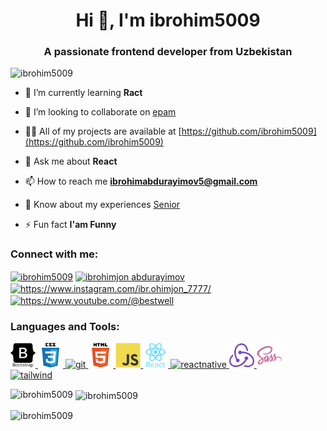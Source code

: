 <h1 align="center">Hi 👋, I'm ibrohim5009</h1>
<h3 align="center">A passionate frontend developer from Uzbekistan</h3>

<p align="left"> <img src="https://komarev.com/ghpvc/?username=ibrohim5009&label=Profile%20views&color=0e75b6&style=flat" alt="ibrohim5009" /> </p>



- 🌱 I’m currently learning **Ract**

- 👯 I’m looking to collaborate on [epam](https://www.epam.com/)

- 👨‍💻 All of my projects are available at [https://github.com/ibrohim5009](https://github.com/ibrohim5009)

- 💬 Ask me about **React**

- 📫 How to reach me **ibrohimabdurayimov5@gmail.com**

- 📄 Know about my experiences [Senior](Senior)

- ⚡ Fun fact **I'am Funny**

<h3 align="left">Connect with me:</h3>
<p align="left">
<a href="https://codesandbox.com/ibrohim5009" target="blank"><img align="center" src="https://raw.githubusercontent.com/rahuldkjain/github-profile-readme-generator/master/src/images/icons/Social/codesandbox.svg" alt="ibrohim5009" height="30" width="40" /></a>
<a href="https://fb.com/ibrohimjon abdurayimov" target="blank"><img align="center" src="https://raw.githubusercontent.com/rahuldkjain/github-profile-readme-generator/master/src/images/icons/Social/facebook.svg" alt="ibrohimjon abdurayimov" height="30" width="40" /></a>
<a href="https://instagram.com/https://www.instagram.com/ibr.ohimjon_7777/" target="blank"><img align="center" src="https://raw.githubusercontent.com/rahuldkjain/github-profile-readme-generator/master/src/images/icons/Social/instagram.svg" alt="https://www.instagram.com/ibr.ohimjon_7777/" height="30" width="40" /></a>
<a href="https://www.youtube.com/channel/UC1636xqGmzwQ0SvMdj0O8Kg" target="blank"><img align="center" src="https://raw.githubusercontent.com/rahuldkjain/github-profile-readme-generator/master/src/images/icons/Social/youtube.svg" alt="https://www.youtube.com/@bestwell" height="30" width="40" /></a>
</p>

<h3 align="left">Languages and Tools:</h3>
<p align="left"> <a href="https://getbootstrap.com" target="_blank" rel="noreferrer"> <img src="https://raw.githubusercontent.com/devicons/devicon/master/icons/bootstrap/bootstrap-plain-wordmark.svg" alt="bootstrap" width="40" height="40"/> </a> <a href="https://www.w3schools.com/css/" target="_blank" rel="noreferrer"> <img src="https://raw.githubusercontent.com/devicons/devicon/master/icons/css3/css3-original-wordmark.svg" alt="css3" width="40" height="40"/> </a> <a href="https://git-scm.com/" target="_blank" rel="noreferrer"> <img src="https://www.vectorlogo.zone/logos/git-scm/git-scm-icon.svg" alt="git" width="40" height="40"/> </a> <a href="https://www.w3.org/html/" target="_blank" rel="noreferrer"> <img src="https://raw.githubusercontent.com/devicons/devicon/master/icons/html5/html5-original-wordmark.svg" alt="html5" width="40" height="40"/> </a> <a href="https://developer.mozilla.org/en-US/docs/Web/JavaScript" target="_blank" rel="noreferrer"> <img src="https://raw.githubusercontent.com/devicons/devicon/master/icons/javascript/javascript-original.svg" alt="javascript" width="40" height="40"/> </a> <a href="https://reactjs.org/" target="_blank" rel="noreferrer"> <img src="https://raw.githubusercontent.com/devicons/devicon/master/icons/react/react-original-wordmark.svg" alt="react" width="40" height="40"/> </a> <a href="https://reactnative.dev/" target="_blank" rel="noreferrer"> <img src="https://reactnative.dev/img/header_logo.svg" alt="reactnative" width="40" height="40"/> </a> <a href="https://redux.js.org" target="_blank" rel="noreferrer"> <img src="https://raw.githubusercontent.com/devicons/devicon/master/icons/redux/redux-original.svg" alt="redux" width="40" height="40"/> </a> <a href="https://sass-lang.com" target="_blank" rel="noreferrer"> <img src="https://raw.githubusercontent.com/devicons/devicon/master/icons/sass/sass-original.svg" alt="sass" width="40" height="40"/> </a> <a href="https://tailwindcss.com/" target="_blank" rel="noreferrer"> <img src="https://www.vectorlogo.zone/logos/tailwindcss/tailwindcss-icon.svg" alt="tailwind" width="40" height="40"/> </a> </p>

<p><img align="left" src="https://github-readme-stats.vercel.app/api/top-langs?username=ibrohim5009&show_icons=true&locale=en&layout=compact" alt="ibrohim5009" /></p>

<p>&nbsp;<img align="center" src="https://github-readme-stats.vercel.app/api?username=ibrohim5009&show_icons=true&locale=en" alt="ibrohim5009" /></p>

<p><img align="center" src="https://github-readme-streak-stats.herokuapp.com/?user=ibrohim5009&" alt="ibrohim5009" /></p>
